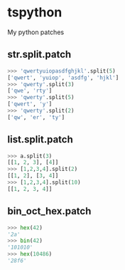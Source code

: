 # tspython
My python patches

## str.split.patch
```python
>>> 'qwertyuiopasdfghjkl'.split(5)
['qwert', 'yuiop', 'asdfg', 'hjkl']
>>> 'qwerty'.split(3)
['qwe', 'rty']
>>> 'qwerty'.split(5)
['qwert', 'y']
>>> 'qwerty'.split(2)
['qw', 'er', 'ty']
```

## list.split.patch
```python
>>> a.split(3)
[[1, 2, 3], [4]]
>>> [1,2,3,4].split(2)
[[1, 2], [3, 4]]
>>> [1,2,3,4].split(10)
[[1, 2, 3, 4]]
```

## bin_oct_hex.patch
```python
>>> hex(42)
'2a'
>>> bin(42)
'101010'
>>> hex(10486)
'28f6'
```
